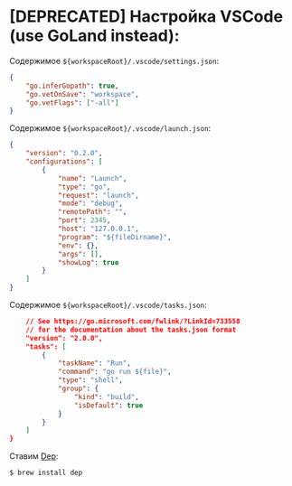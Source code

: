 # [DEPRECATED] Настройка VSCode (use GoLand instead):

Содержимое `${workspaceRoot}/.vscode/settings.json`:

```json
{
    "go.inferGopath": true,
    "go.vetOnSave": "workspace",
    "go.vetFlags": ["-all"]
}
```

Содержимое `${workspaceRoot}/.vscode/launch.json`:

```json
{
    "version": "0.2.0",
    "configurations": [
        {
            "name": "Launch",
            "type": "go",
            "request": "launch",
            "mode": "debug",
            "remotePath": "",
            "port": 2345,
            "host": "127.0.0.1",
            "program": "${fileDirname}",
            "env": {},
            "args": [],
            "showLog": true
        }
    ]
}
```

Содержимое `${workspaceRoot}/.vscode/tasks.json`:

```json
    // See https://go.microsoft.com/fwlink/?LinkId=733558
    // for the documentation about the tasks.json format
    "version": "2.0.0",
    "tasks": [
        {
            "taskName": "Run",
            "command": "go run ${file}",
            "type": "shell",
            "group": {
                "kind": "build",
                "isDefault": true
            }
        }
    ]
}
```

Ставим [Dep](https://github.com/golang/dep):

```bash
$ brew install dep
```
